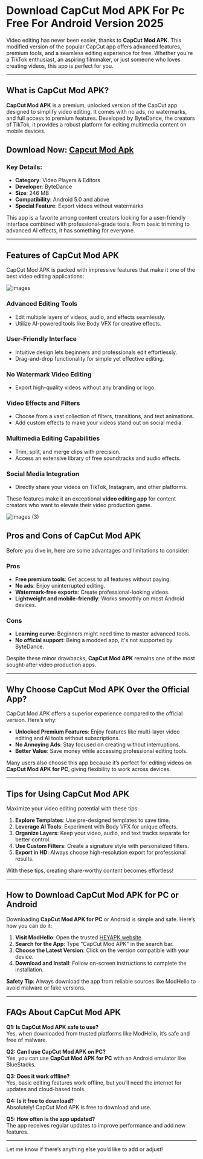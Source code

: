 # Download CapCut Mod APK For Pc Free For Android Version 2025
Video editing has never been easier, thanks to **CapCut Mod APK**. This modified version of the popular CapCut app offers advanced features, premium tools, and a seamless editing experience for free. Whether you're a TikTok enthusiast, an aspiring filmmaker, or just someone who loves creating videos, this app is perfect for you.  

---

## What is CapCut Mod APK?  
**CapCut Mod APK** is a premium, unlocked version of the CapCut app designed to simplify video editing. It comes with no ads, no watermarks, and full access to premium features. Developed by ByteDance, the creators of TikTok, it provides a robust platform for editing multimedia content on mobile devices.  

## Download Now: [Capcut Mod Apk ](https://heyapks.com/capcut.html)

### Key Details:
- **Category**: Video Players & Editors  
- **Developer**: ByteDance  
- **Size**: 246 MB  
- **Compatibility**: Android 5.0 and above  
- **Special Feature**: Export videos without watermarks  

This app is a favorite among content creators looking for a user-friendly interface combined with professional-grade tools. From basic trimming to advanced AI effects, it has something for everyone.  

---

## Features of CapCut Mod APK  
CapCut Mod APK is packed with impressive features that make it one of the best video editing applications:  

![images](https://github.com/user-attachments/assets/edbf585e-eae0-43c7-8713-1c7f1b998ff1)


### Advanced Editing Tools  
- Edit multiple layers of videos, audio, and effects seamlessly.  
- Utilize AI-powered tools like Body VFX for creative effects.  

### User-Friendly Interface  
- Intuitive design lets beginners and professionals edit effortlessly.  
- Drag-and-drop functionality for simple yet effective editing.  

### No Watermark Video Editing  
- Export high-quality videos without any branding or logo.  

### Video Effects and Filters  
- Choose from a vast collection of filters, transitions, and text animations.  
- Add custom effects to make your videos stand out on social media.  

### Multimedia Editing Capabilities  
- Trim, split, and merge clips with precision.  
- Access an extensive library of free soundtracks and audio effects.  

### Social Media Integration  
- Directly share your videos on TikTok, Instagram, and other platforms.  

These features make it an exceptional **video editing app** for content creators who want to elevate their video production game.  

![images (3)](https://github.com/user-attachments/assets/3847c4ea-94a6-4fb7-a0ae-2204475ef6fa)



## Pros and Cons of CapCut Mod APK  
Before you dive in, here are some advantages and limitations to consider:  

### Pros  
- **Free premium tools**: Get access to all features without paying.  
- **No ads**: Enjoy uninterrupted editing.  
- **Watermark-free exports**: Create professional-looking videos.  
- **Lightweight and mobile-friendly**: Works smoothly on most Android devices.  

### Cons  
- **Learning curve**: Beginners might need time to master advanced tools.  
- **No official support**: Being a modded app, it's not supported by ByteDance.  

Despite these minor drawbacks, **CapCut Mod APK** remains one of the most sought-after video production apps.  

---

## Why Choose CapCut Mod APK Over the Official App?  
CapCut Mod APK offers a superior experience compared to the official version. Here’s why:  

- **Unlocked Premium Features**: Enjoy features like multi-layer video editing and AI tools without subscriptions.  
- **No Annoying Ads**: Stay focused on creating without interruptions.  
- **Better Value**: Save money while accessing professional editing tools.  

Many users also choose this app because it’s perfect for editing videos on **CapCut Mod APK for PC**, giving flexibility to work across devices.  

---

## Tips for Using CapCut Mod APK  
Maximize your video editing potential with these tips:  

1. **Explore Templates**: Use pre-designed templates to save time.  
2. **Leverage AI Tools**: Experiment with Body VFX for unique effects.  
3. **Organize Layers**: Keep your video, audio, and text tracks separate for better control.  
4. **Use Custom Filters**: Create a signature style with personalized filters.  
5. **Export in HD**: Always choose high-resolution export for professional results.  

With these tips, creating share-worthy content becomes effortless!  

---

## How to Download CapCut Mod APK for PC or Android  
Downloading **CapCut Mod APK for PC** or Android is simple and safe. Here’s how you can do it:  

1. **Visit ModHello**: Open the trusted [HEYAPK website](#).  
2. **Search for the App**: Type "CapCut Mod APK" in the search bar.  
3. **Choose the Latest Version**: Click on the version compatible with your device.  
4. **Download and Install**: Follow on-screen instructions to complete the installation.  

**Safety Tip**: Always download the app from reliable sources like ModHello to avoid malware or fake versions.  

---

## FAQs About CapCut Mod APK  
**Q1: Is CapCut Mod APK safe to use?**  
Yes, when downloaded from trusted platforms like ModHello, it’s safe and free of malware.  

**Q2: Can I use CapCut Mod APK on PC?**  
Yes, you can use **CapCut Mod APK for PC** with an Android emulator like BlueStacks.  

**Q3: Does it work offline?**  
Yes, basic editing features work offline, but you’ll need the internet for updates and cloud-based tools.  

**Q4: Is it free to download?**  
Absolutely! CapCut Mod APK is free to download and use.  

**Q5: How often is the app updated?**  
The app receives regular updates to improve performance and add new features.  

---  

Let me know if there’s anything else you’d like to add or adjust!
